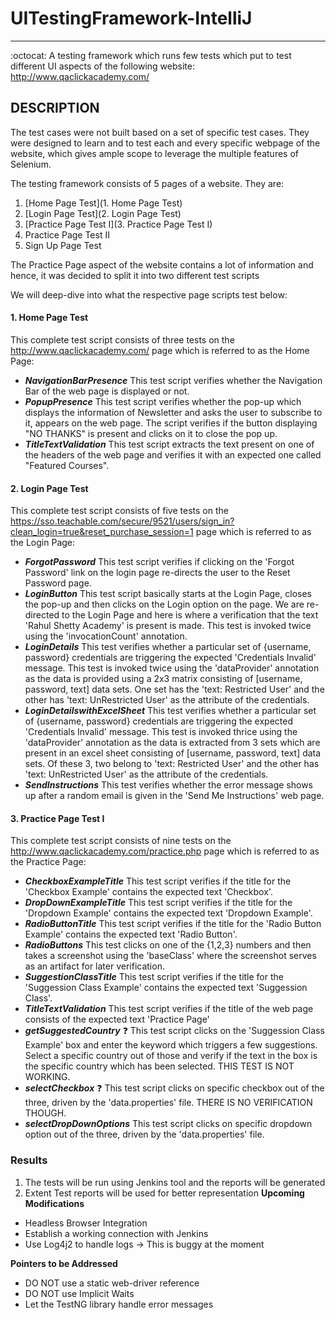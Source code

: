 # UITestingFramework-IntelliJ #
---------------
:octocat: A testing framework which runs few tests which put to test different UI aspects of the following website: http://www.qaclickacademy.com/

## DESCRIPTION ##
The test cases were not built based on a set of specific test cases. They were designed to learn and to test each and every specific webpage of the website, which gives ample scope to leverage the multiple features of Selenium.

The testing framework consists of 5 pages of a website. They are:
1. [Home Page Test](1. Home Page Test)
2. [Login Page Test](2. Login Page Test)
3. [Practice Page Test I](3. Practice Page Test I)
4. Practice Page Test II
5. Sign Up Page Test

The Practice Page aspect of the website contains a lot of information and hence, it was decided to split it into two different test scripts

We will deep-dive into what the respective page scripts test below:

#### 1. Home Page Test ####
This complete test script consists of three tests on the http://www.qaclickacademy.com/ page which is referred to as the Home Page:
* ***NavigationBarPresence***
This test script verifies whether the Navigation Bar of the web page is displayed or not.
* ***PopupPresence***
This test script verifies whether the pop-up which displays the information of Newsletter and asks the user to subscribe to it, appears on the web page. The script verifies if the button displaying "NO THANKS" is present and clicks on it to close the pop up.
* ***TitleTextValidation***
This test script extracts the text present on one of the headers of the web page and verifies it with an expected one called "Featured Courses".

#### 2. Login Page Test ####
This complete test script consists of five tests on the https://sso.teachable.com/secure/9521/users/sign_in?clean_login=true&reset_purchase_session=1 page which is referred to as the Login Page:
* ***ForgotPassword***
This test script verifies if clicking on the 'Forgot Password' link on the login page re-directs the user to the Reset Password page.
* ***LoginButton***
This test script basically starts at the Login Page, closes the pop-up and then clicks on the Login option on the page. We are re-directed to the Login Page and here is where a verification that the text 'Rahul Shetty Academy' is present is made. This test is invoked twice using the 'invocationCount' annotation.
* ***LoginDetails***
This test verifies whether a particular set of {username, password} credentials are triggering the expected 'Credentials Invalid' message. This test is invoked twice using the 'dataProvider' annotation as the data is provided using a 2x3 matrix consisting of [username, password, text] data sets. One set has the 'text: Restricted User' and the other has 'text: UnRestricted User' as the attribute of the credentials.
* ***LoginDetailswithExcelSheet***
This test verifies whether a particular set of {username, password} credentials are triggering the expected 'Credentials Invalid' message. This test is invoked thrice using the 'dataProvider' annotation as the data is extracted from 3 sets which are present in an excel sheet consisting of [username, password, text] data sets. Of these 3, two belong to 'text: Restricted User' and the other has 'text: UnRestricted User' as the attribute of the credentials.
* ***SendInstructions***
This test verifies whether the error message shows up after a random email is given in the 'Send Me Instructions' web page.

#### 3. Practice Page Test I ####
This complete test script consists of nine tests on the http://www.qaclickacademy.com/practice.php page which is referred to as the Practice Page:
* ***CheckboxExampleTitle***
This test script verifies if the title for the 'Checkbox Example' contains the expected text 'Checkbox'.
* ***DropDownExampleTitle***
This test script verifies if the title for the 'Dropdown Example' contains the expected text 'Dropdown Example'.
* ***RadioButtonTitle***
This test script verifies if the title for the 'Radio Button Example' contains the expected text 'Radio Button'.
* ***RadioButtons***
This test clicks on one of the {1,2,3} numbers and then takes a screenshot using the 'baseClass' where the screenshot serves as an artifact for later verification.
* ***SuggestionClassTitle***
This test script verifies if the title for the 'Suggession Class Example' contains the expected text 'Suggession Class'.
* ***TitleTextValidation***
This test script verifies if the title of the web page consists of the expected text 'Practice Page'
* ***getSuggestedCountry***
:question: This test script clicks on the 'Suggession Class Example' box and enter the keyword which triggers a few suggestions. Select a specific country out of those and verify if the text in the box is the specific country which has been selected. THIS TEST IS NOT WORKING.
* ***selectCheckbox***
:question: This test script clicks on specific checkbox out of the three, driven by the 'data.properties' file. THERE IS NO VERIFICATION THOUGH.
* ***selectDropDownOptions***
This test script clicks on specific dropdown option out of the three, driven by the 'data.properties' file.

### Results ###
1) The tests will be run using Jenkins tool and the reports will be generated
2) Extent Test reports will be used for better representation
**Upcoming Modifications**
* Headless Browser Integration
* Establish a working connection with Jenkins
* Use Log4j2 to handle logs -> This is buggy at the moment

**Pointers to be Addressed**
* DO NOT use a static web-driver reference
* DO NOT use Implicit Waits
* Let the TestNG library handle error messages
